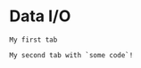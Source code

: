 # Data I/O

```{tabbed} Using lartpc_mlreco3d
My first tab
```

```{tabbed} Using ROOT only
My second tab with `some code`!
```